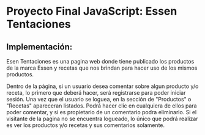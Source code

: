 # Proyecto Final JavaScript: Essen Tentaciones

## Implementación:
Esen Tentaciones es una pagina web donde tiene publicado los productos de la marca Essen y recetas que nos brindan para hacer uso de los mismos productos. 

Dentro de la página, si un usuario desea comentar sobre algun producto y/o receta, lo primero que deberá hacer, será registrarse para poder iniciar sesión. Una vez que el usuario se loguea, en la sección de "Productos" o "Recetas" apareceran listados. Podrá hacer clic en cualquiera de ellos para poder comentar, y si es propietario de un comentario podra eliminarlo. Si el visitante de la pagina no se encuentra logueado, lo único que podrá realizar es ver los productos y/o recetas y sus comentarios solamente.